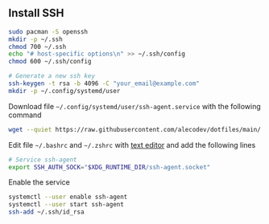 ## Install SSH

```bash
sudo pacman -S openssh
mkdir -p ~/.ssh
chmod 700 ~/.ssh
echo "# host-specific options\n" >> ~/.ssh/config
chmod 600 ~/.ssh/config

# Generate a new ssh key
ssh-keygen -t rsa -b 4096 -C "your_email@example.com"
mkdir -p ~/.config/systemd/user
```

Download file `~/.config/systemd/user/ssh-agent.service` with the following command
```bash
wget --quiet https://raw.githubusercontent.com/alecodev/dotfiles/main/.config/systemd/user/ssh-agent.service --output-document ~/.config/systemd/user/ssh-agent.service
```

Edit file `~/.bashrc` and `~/.zshrc` with [text editor][1] and add the following lines
```zsh
# Service ssh-agent
export SSH_AUTH_SOCK="$XDG_RUNTIME_DIR/ssh-agent.socket"
```

Enable the service
```zsh
systemctl --user enable ssh-agent
systemctl --user start ssh-agent
ssh-add ~/.ssh/id_rsa
```

[1]:../../README.md#text-editor